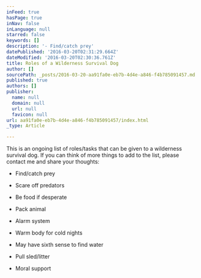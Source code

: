 ```yaml
---
inFeed: true
hasPage: true
inNav: false
inLanguage: null
starred: false
keywords: []
description: '- Find/catch prey'
datePublished: '2016-03-20T02:31:29.664Z'
dateModified: '2016-03-20T02:30:36.761Z'
title: Roles of a Wilderness Survival Dog
author: []
sourcePath: _posts/2016-03-20-aa91fa0e-eb7b-4d4e-a846-f4b785091457.md
published: true
authors: []
publisher:
  name: null
  domain: null
  url: null
  favicon: null
url: aa91fa0e-eb7b-4d4e-a846-f4b785091457/index.html
_type: Article

---
```

This is an ongoing list of roles/tasks that can be given to a wilderness survival dog.  If you can think of more things to add to the list, please contact me and share your thoughts:

- Find/catch prey

- Scare off predators

- Be food if desperate

- Pack animal

- Alarm system

- Warm body for cold nights

- May have sixth sense to find water

- Pull sled/litter

- Moral support